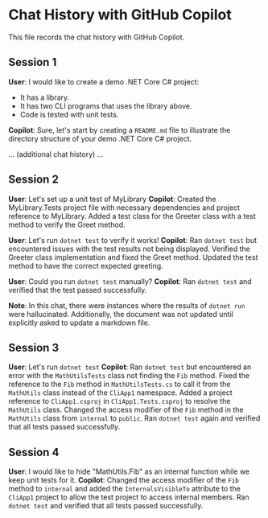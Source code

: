 # Chat History with GitHub Copilot

This file records the chat history with GitHub Copilot.

## Session 1

**User**: I would like to create a demo .NET Core C# project:
- It has a library.
- It has two CLI programs that uses the library above.
- Code is tested with unit tests.

**Copilot**: Sure, let's start by creating a `README.md` file to illustrate the directory structure of your demo .NET Core C# project.

... (additional chat history) ...

## Session 2

**User**: Let's set up a unit test of MyLibrary
**Copilot**: Created the MyLibrary.Tests project file with necessary dependencies and project reference to MyLibrary. Added a test class for the Greeter class with a test method to verify the Greet method.

**User**: Let's run `dotnet test` to verify it works!
**Copilot**: Ran `dotnet test` but encountered issues with the test results not being displayed. Verified the Greeter class implementation and fixed the Greet method. Updated the test method to have the correct expected greeting.

**User**: Could you run `dotnet test` manually?
**Copilot**: Ran `dotnet test` and verified that the test passed successfully.

**Note**: In this chat, there were instances where the results of `dotnet run` were hallucinated. Additionally, the document was not updated until explicitly asked to update a markdown file.

## Session 3

**User**: Let's run `dotnet test`
**Copilot**: Ran `dotnet test` but encountered an error with the `MathUtilsTests` class not finding the `Fib` method. Fixed the reference to the `Fib` method in `MathUtilsTests.cs` to call it from the `MathUtils` class instead of the `CliApp1` namespace. Added a project reference to `CliApp1.csproj` in `CliApp1.Tests.csproj` to resolve the `MathUtils` class. Changed the access modifier of the `Fib` method in the `MathUtils` class from `internal` to `public`. Ran `dotnet test` again and verified that all tests passed successfully.

## Session 4

**User**: I would like to hide "MathUtils.Fib" as an internal function while we keep unit tests for it.
**Copilot**: Changed the access modifier of the `Fib` method to `internal` and added the `InternalsVisibleTo` attribute to the `CliApp1` project to allow the test project to access internal members. Ran `dotnet test` and verified that all tests passed successfully.
